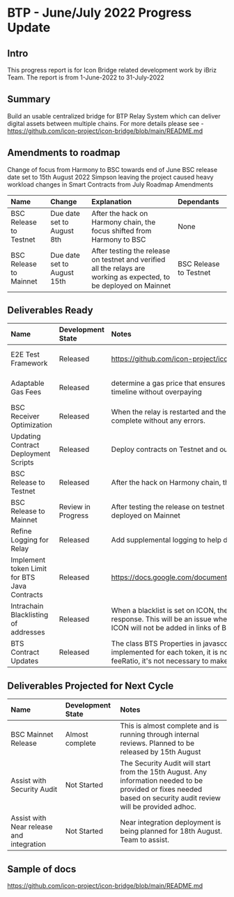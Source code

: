 # BTP - June/July 2022 Progress Update

## Intro
This progress report is for Icon Bridge related development work by iBriz Team. The report is from  1-June-2022 to 31-July-2022

## Summary
Build an usable centralized bridge for BTP Relay System which can deliver digital assets between multiple chains.
For more details please see - https://github.com/icon-project/icon-bridge/blob/main/README.md 

## Amendments to roadmap
Change of focus from Harmony to BSC towards end of June
BSC release date set to 15th August 2022
Simpson leaving the project caused heavy workload changes in Smart Contracts from July
Roadmap Amendments

| Name  | Change | Explanation | Dependants |
| :-----| :-------| :----------| :----------|
| BSC Release to Testnet | Due date set to August 8th | After the hack on Harmony chain, the focus shifted from Harmony to BSC | None |
| BSC Release to Mainnet | Due date set to August 15th | After testing the release on testnet and verified all the relays are working as expected, to be deployed on Mainnet | BSC Release to Testnet |




## Deliverables Ready


| Name | Development State | Notes | Source / location |
|:----- |:------------------ | :----| :----------------| 
| E2E Test Framework | Released | https://github.com/icon-project/icon-bridge/discussions/141 | https://github.com/icon-project/icon-bridge/issues/44  | Icon side Verification for Relay | Released |
| Adaptable Gas Fees | Released | determine a gas price that ensures a transaction will be included in a block within a user’s required timeline without overpaying | https://github.com/icon-project/icon-bridge/issues/26 | 
| BSC Receiver Optimization | Released | When the relay is restarted and the number of blocks to process is high, the synchronization should complete without any errors. | https://github.com/icon-project/icon-bridge/issues/112 | 
| Updating Contract Deployment Scripts | Released | Deploy contracts on Testnet and output necessary config | https://github.com/icon-project/icon-bridge/issues/180 | 
| BSC Release to Testnet | Released | After the hack on Harmony chain, the focus shifted from Harmony to BSC | Github Repo | 
| BSC Release to Mainnet | Review in Progress | After testing the release on testnet and verified all the relays are working as expected, to be deployed on Mainnet | Github Repo |
| Refine Logging for Relay | Released | Add supplemental logging to help debug. | https://github.com/icon-project/icon-bridge/issues/159 |
| Implement token Limit for BTS Java Contracts | Released | https://docs.google.com/document/d/172B4A6Fo6o5rgO263qCb099Q4IlOV7EJP0D2GtNU4d8/edit | https://github.com/icon-project/icon-bridge/issues/140 |
| Intrachain Blacklisting of addresses | Released | When a blacklist is set on ICON, the addresses are added to the blacklist only after successful response. This will be an issue when a user has to be blacklisted on ICON because BTPAddress of ICON will not be added in links of BMC, and relay for Intrachain transfer will not be maintained | https://github.com/icon-project/icon-bridge/issues/182 |
| BTS Contract Updates | Released | The class BTS Properties in javascore includes 2 fields, sn and feeRatio. Since feeRatio has been implemented for each token, it is not required to implement global feeRatio. Similarly, on removing feeRatio, it's not necessary to make a custom class just for sn. | https://github.com/icon-project/icon-bridge/issues/139 |


## Deliverables Projected for Next Cycle


| Name | Development State | Notes |
|:-----|:------------------|:-----|
| BSC Mainnet Release | Almost complete | This is almost complete and is running through internal reviews. Planned to be released by 15th August |
| Assist with Security Audit | Not Started | The Security Audit will start from the 15th August. Any information needed to be provided or fixes needed based on security audit review will be provided adhoc.|
| Assist with Near release and integration | Not Started | Near integration deployment is being planned for 18th August. Team to assist. |



## Sample of docs
https://github.com/icon-project/icon-bridge/blob/main/README.md 

